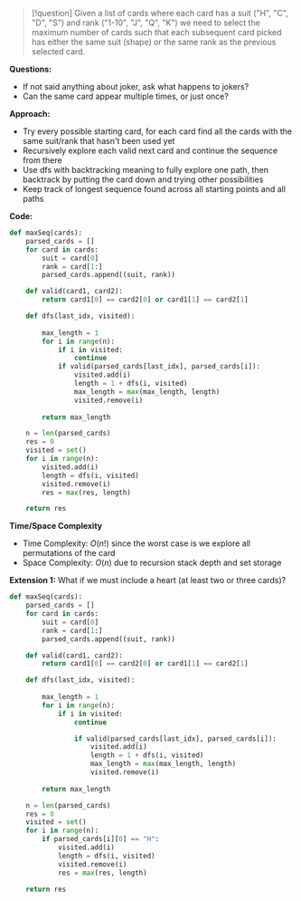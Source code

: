 >[!question]
>Given a list of cards where each card has a suit ("H", "C", "D", "S") and rank ("1-10", "J", "Q", "K") we need to select the maximum number of cards such that each subsequent card picked has either the same suit (shape) or the same rank as the previous selected card.

**Questions:**
- If not said anything about joker, ask what happens to jokers?
- Can the same card appear multiple times, or just once?

**Approach:**
- Try every possible starting card, for each card find all the cards with the same suit/rank that hasn't been used yet
- Recursively explore each valid next card and continue the sequence from there
- Use dfs with backtracking meaning to fully explore one path, then backtrack by putting the card down and trying other possibilities
- Keep track of longest sequence found across all starting points and all paths


**Code:**
```Python
def maxSeq(cards):
	parsed_cards = []
	for card in cards:
		suit = card[0]
		rank = card[1:]
		parsed_cards.append((suit, rank))

	def valid(card1, card2):
		return card1[0] == card2[0] or card1[1] == card2[1]

	def dfs(last_idx, visited):
	
		max_length = 1
		for i in range(n):
			if i in visited:
				continue
			if valid(parsed_cards[last_idx], parsed_cards[i]):
				visited.add(i)
				length = 1 + dfs(i, visited)
				max_length = max(max_length, length)
				visited.remove(i)
		
		return max_length

	n = len(parsed_cards)
	res = 0
	visited = set()
	for i in range(n):
		visited.add(i)
		length = dfs(i, visited)
		visited.remove(i)
		res = max(res, length)

	return res
```

**Time/Space Complexity**
- Time Complexity: $O(n!)$ since the worst case is we explore all permutations of the card
- Space Complexity: $O(n)$ due to recursion stack depth and set storage

**Extension 1:** What if we must include a heart (at least two or three cards)?
```Python
def maxSeq(cards):
	parsed_cards = []
	for card in cards:
		suit = card[0]
		rank = card[1:]
		parsed_cards.append((suit, rank))

	def valid(card1, card2):
		return card1[0] == card2[0] or card1[1] == card2[1]

	def dfs(last_idx, visited):
	
		max_length = 1
		for i in range(n):
			if i in visited:
				continue

				if valid(parsed_cards[last_idx], parsed_cards[i]):
					visited.add(i)
					length = 1 + dfs(i, visited)
					max_length = max(max_length, length)
					visited.remove(i)
		
		return max_length

	n = len(parsed_cards)
	res = 0
	visited = set()
	for i in range(n):
		if parsed_cards[i][0] == "H":
			visited.add(i)
			length = dfs(i, visited)
			visited.remove(i)
			res = max(res, length)

	return res
```